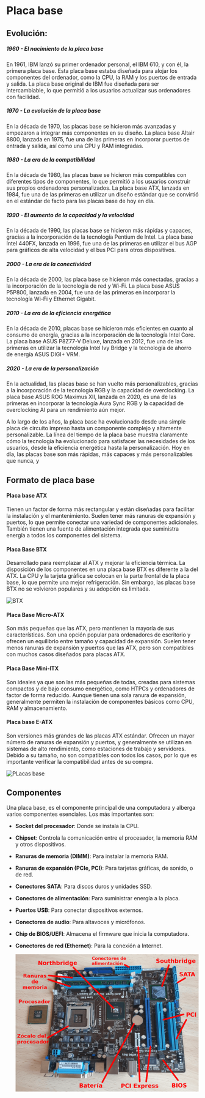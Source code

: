 # Placa base 

## Evolución: 

##### 1960 - El nacimiento de la placa base
En 1961, IBM lanzó su primer ordenador personal, el IBM 610, y con él, la primera placa base. Esta placa base estaba diseñada para alojar los componentes del ordenador, como la CPU, la RAM y los puertos de entrada y salida. La placa base original de IBM fue diseñada para ser intercambiable, lo que permitió a los usuarios actualizar sus ordenadores con facilidad.

##### 1970 - La evolución de la placa base
En la década de 1970, las placas base se hicieron más avanzadas y empezaron a integrar más componentes en su diseño. La placa base Altair 8800, lanzada en 1975, fue una de las primeras en incorporar puertos de entrada y salida, así como una CPU y RAM integradas.

##### 1980 - La era de la compatibilidad
En la década de 1980, las placas base se hicieron más compatibles con diferentes tipos de componentes, lo que permitió a los usuarios construir sus propios ordenadores personalizados. La placa base ATX, lanzada en 1984, fue una de las primeras en utilizar un diseño estándar que se convirtió en el estándar de facto para las placas base de hoy en día.

##### 1990 - El aumento de la capacidad y la velocidad
En la década de 1990, las placas base se hicieron más rápidas y capaces, gracias a la incorporación de la tecnología Pentium de Intel. La placa base Intel 440FX, lanzada en 1996, fue una de las primeras en utilizar el bus AGP para gráficos de alta velocidad y el bus PCI para otros dispositivos.

##### 2000 - La era de la conectividad
En la década de 2000, las placa base se hicieron más conectadas, gracias a la incorporación de la tecnología de red y Wi-Fi. La placa base ASUS P5P800, lanzada en 2004, fue una de las primeras en incorporar la tecnología Wi-Fi y Ethernet Gigabit.

##### 2010 - La era de la eficiencia energética
En la década de 2010, placas base se hicieron más eficientes en cuanto al consumo de energía, gracias a la incorporación de la tecnología Intel Core. La placa base ASUS P8Z77-V Deluxe, lanzada en 2012, fue una de las primeras en utilizar la tecnología Intel Ivy Bridge y la tecnología de ahorro de energía ASUS DIGI+ VRM.

##### 2020 - La era de la personalización
En la actualidad, las placas base se han vuelto más personalizables, gracias a la incorporación de la tecnología RGB y la capacidad de overclocking. La placa base ASUS ROG Maximus XII, lanzada en 2020, es una de las primeras en incorporar la tecnología Aura Sync RGB y la capacidad de overclocking AI para un rendimiento aún mejor.

A lo largo de los años, la placa base ha evolucionado desde una simple placa de circuito impreso hasta un componente complejo y altamente personalizable. La línea del tiempo de la placa base muestra claramente cómo la tecnología ha evolucionado para satisfacer las necesidades de los usuarios, desde la eficiencia energética hasta la personalización. Hoy en día, las placas base son más rápidas, más capaces y más personalizables que nunca, y

## Formato de placa base

#### Placa base ATX
Tienen un factor de forma más rectangular y están diseñadas para facilitar la instalación y el mantenimiento. Suelen tener más ranuras de expansión y puertos, lo que permite conectar una variedad de componentes adicionales. También tienen una fuente de alimentación integrada que suministra energía a todos los componentes del sistema.

#### Placa Base BTX
Desarrollado para reemplazar al ATX y mejorar la eficiencia térmica. La disposición de los componentes en una placa base BTX es diferente a la del ATX. La CPU y la tarjeta gráfica se colocan en la parte frontal de la placa base, lo que permite una mejor refrigeración. Sin embargo, las placas base BTX no se volvieron populares y su adopción es limitada.

 ![BTX](/images/images(1).jpeg)

#### Placa Base Micro-ATX
Son más pequeñas que las ATX, pero mantienen la mayoría de sus características. Son una opción popular para ordenadores de escritorio y ofrecen un equilibrio entre tamaño y capacidad de expansión. Suelen tener menos ranuras de expansión y puertos que las ATX, pero son compatibles con muchos casos diseñados para placas ATX.

#### Placa Base Mini-ITX
Son ideales ya que son las más pequeñas de todas, creadas para sistemas compactos y de bajo consumo energético, como HTPCs y ordenadores de factor de forma reducido. Aunque tienen una sola ranura de expansión, generalmente permiten la instalación de componentes básicos como CPU, RAM y almacenamiento.

#### Placa base E-ATX
Son versiones más grandes de las placas ATX estándar. Ofrecen un mayor número de ranuras de expansión y puertos, y generalmente se utilizan en sistemas de alto rendimiento, como estaciones de trabajo y servidores. Debido a su tamaño, no son compatibles con todos los casos, por lo que es importante verificar la compatibilidad antes de su compra.

  ![PLacas base](/images/placas-base-tamaño.jpg)


## Componentes

Una placa base, es el componente principal de una computadora y alberga varios componentes esenciales. Los más importantes son:

* **Socket del procesador**: Donde se instala la CPU.
* **Chipset**: Controla la comunicación entre el procesador, la memoria RAM y otros dispositivos.
* **Ranuras de memoria (DIMM)**: Para instalar la memoria RAM.
* **Ranuras de expansión (PCIe, PCI)**: Para tarjetas gráficas, de sonido, o de red.
* **Conectores SATA**: Para discos duros y unidades SSD.
* **Conectores de alimentación**: Para suministrar energía a la placa.
* **Puertos USB**: Para conectar dispositivos externos.
* **Conectores de audio**: Para altavoces y micrófonos.
* **Chip de BIOS/UEFI**: Almacena el firmware que inicia la computadora.
* **Conectores de red (Ethernet)**: Para la conexión a Internet.

  ![Componentes](/images/elementos-de-la-placa-base.png)

  

